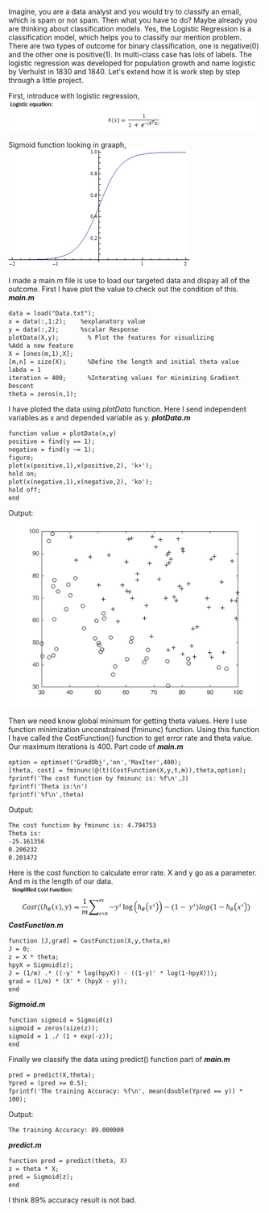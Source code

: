 
Imagine, you are a data analyst and you would try to classify an email, which is spam or not spam. Then what you have to do? Maybe already you are thinking about classification models. Yes, the Logistic Regression is a classification model, which helps you to classify our mention problem. There are two types of outcome for binary classification, one is negative(0) and the other one is positive(1). In multi-class case has lots of labels. The logistic regression was developed for population growth and name logistic by Verhulst in 1830 and 1840. Let's extend how it is work step by step through a little project.

First, introduce with logistic regression,
![Logistic Equation](https://github.com/jacknayem/MachineLearning/blob/Logistic-Regression/images/LogisticRegression.PNG)

Sigmoid function looking in graaph,
![Logistic Grap](https://github.com/jacknayem/MachineLearning/blob/Logistic-Regression/images/sigmoidFunction.png)

I made a main.m file is use to load our targeted data and dispay all of the outcome. First I have plot the value to check out the condition of this.
_**main.m**_
```
data = load("Data.txt");
x = data(:,1:2);    %explanatory value
y = data(:,2);      %scalar Response
plotData(X,y);        % Plot the features for visualizing
%Add a new feature
X = [ones(m,1),X];
[m,n] = size(X);      %Define the length and initial theta value
labda = 1
iteration = 400;      %Interating values for minimizing Gradient Descent
theta = zeros(n,1);
```

I have ploted the data using _plotData_ function. Here I send independent variables as x and depended variable as y.
_**plotData.m**_
```
function value = plotData(x,y)
positive = find(y == 1);
negative = find(y ~= 1);
figure;
plot(x(positive,1),x(positive,2), 'k+');
hold on;
plot(x(negative,1),x(negative,2), 'ko');
hold off;
end
```
Output:
![Plot Data](https://github.com/jacknayem/MachineLearning/blob/Logistic-Regression/images/potData.png)

Then we need know global minimum for getting theta values. Here I use function minimization unconstrained (fminunc) function. Using this function I have called the CostFunction() function to get error rate and theta value. Our maximum iterations is 400.
Part code of _**main.m**_
```
option = optimset('GradObj','on','MaxIter',400);
[theta, cost] = fminunc(@(t)(CostFunction(X,y,t,m)),theta,option);
fprintf('The cost function by fminunc is: %f\n',J)
fprintf('Theta is:\n')
fprintf('%f\n',theta)
```
Output:
```
The cost function by fminunc is: 4.794753
Theta is:
-25.161356
0.206232
0.201472
```
Here is the cost function to calculate error rate. X and y go as a parameter. And m is the length of our data.
![](https://github.com/jacknayem/MachineLearning/blob/Logistic-Regression/images/CostFunction.PNG)
**_CostFunction.m_**
```
function [J,grad] = CostFunction(X,y,theta,m)
J = 0;
z = X * theta;
hpyX = Sigmoid(z);
J = (1/m) .* ((-y' * log(hpyX)) - ((1-y)' * log(1-hpyX)));
grad = (1/m) * (X' * (hpyX - y));
end
```
_**Sigmoid.m**_
```
function sigmoid = Sigmoid(z)
sigmoid = zeros(size(z));
sigmoid = 1 ./ (1 + exp(-z));
end
```
Finally we classify the data using predict() function
part of _**main.m**_
```
pred = predict(X,theta);
Ypred = (pred >= 0.5);
fprintf('The training Accuracy: %f\n', mean(double(Ypred == y)) * 100);
```
Output:
```
The training Accuracy: 89.000000
```
_**predict.m**_
```
function pred = predict(theta, X)
z = theta * X;
pred = Sigmoid(z);
end
```
I think 89% accuracy result is not bad.
